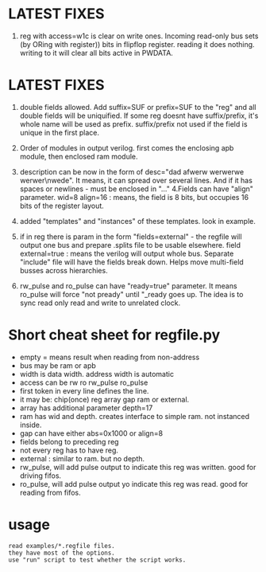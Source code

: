 # LATEST FIXES
1. reg with access=w1c is clear on write ones. Incoming read-only bus sets (by ORing with register)) bits in flipflop register. reading it does nothing. writing to it will clear all bits active in PWDATA.

# LATEST FIXES

1. double fields allowed. Add suffix=SUF or prefix=SUF to the "reg" and all double fields 
    will be uniquified. If some reg doesnt have suffix/prefix, it's whole name will be used as prefix.
    suffix/prefix not used if the field is unique in the first place.

2. Order of modules in output verilog. first comes the enclosing apb module, then enclosed ram module.
3. description can be now in the form of  desc="dad afwerw werwerwe werwer\nwede". It means, it can spread over several lines. And if it has spaces or newlines - must be enclosed in "..."
4.Fields can have "align" parameter.   wid=8 align=16   : means, the field is 8 bits, but occupies 16 bits of the register layout.
5. added "templates" and "instances" of these templates. look in example. 
6. if in reg there is param in the form  "fields=external" - the regfile will output one bus and prepare <MOD>.splits file to be usable elsewhere.
field external=true   : means the verilog will output whole bus. Separate "include" file will have the fields break down. Helps move multi-field  busses across hierarchies.

7. rw_pulse and ro_pulse can have "ready=true" parameter. It means ro_pulse will force "not pready" until "<REG>_ready goes up. The idea is to sync read only read and write to unrelated clock.



# Short cheat sheet for regfile.py

 - empty =  means result when reading from non-address
 - bus may be ram or apb 
 - width is data width. address width is automatic
 - access can be rw ro  rw_pulse ro_pulse
 - first token in every line defines the line.
 - it may be: chip(once) reg array gap ram or external.
 - array has additional parameter depth=17
 - ram has wid and depth. creates interface to simple ram. not instanced inside.
 - gap can have either  abs=0x1000  or  align=8
 - fields belong to preceding reg
 - not every reg has to have reg. 
 - external : similar to ram. but no depth.
 - rw_pulse, will add pulse output to indicate this reg was written. good for driving fifos.
 - ro_pulse, will add pulse output yo indicate this reg was read. good for reading from fifos.


# usage
    read examples/*.regfile files.
    they have most of the options.
    use "run" script to test whether the script works.

